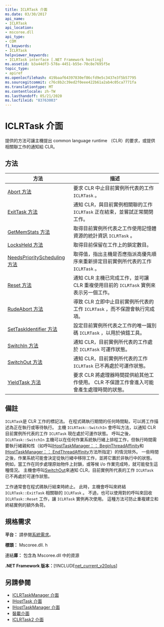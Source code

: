 ```yaml
---
title: ICLRTask 介面
ms.date: 03/30/2017
api_name:
- ICLRTask
api_location:
- mscoree.dll
api_type:
- COM
f1_keywords:
- ICLRTask
helpviewer_keywords:
- ICLRTask interface [.NET Framework hosting]
ms.assetid: b3a44df3-578a-4451-b55e-70c8e7695f5e
topic_type:
- apiref
ms.openlocfilehash: 419baaf64397830ef86cfd9e5c3437e3f5b57795
ms.sourcegitcommit: c76c8b2c39ed2f0eee422b61a2ab4c05ca7771fa
ms.translationtype: MT
ms.contentlocale: zh-TW
ms.lasthandoff: 05/21/2020
ms.locfileid: "83763003"
---
```

# <a name="iclrtask-interface"></a>ICLRTask 介面
提供的方法可讓主機提出 common language runtime （CLR）的要求，或提供相關聯工作的通知給 CLR。  
  
## <a name="methods"></a>方法  
  
|方法|描述|  
|------------|-----------------|  
|[Abort 方法](iclrtask-abort-method.md)|要求 CLR 中止目前實例所代表的工作 `ICLRTask` 。|  
|[ExitTask 方法](iclrtask-exittask-method.md)|通知 CLR，與目前實例相關聯的工作 `ICLRTask` 正在結束，並嘗試正常關閉工作。|  
|[GetMemStats 方法](iclrtask-getmemstats-method.md)|取得目前實例所代表之工作使用記憶體資源的統計資訊 `ICLRTask` 。|  
|[LocksHeld 方法](iclrtask-locksheld-method.md)|取得目前保留在工作上的鎖定數目。|  
|[NeedsPriorityScheduling 方法](iclrtask-needspriorityscheduling-method.md)|取得值，指出主機是否應指派高優先順序來重新排定目前實例所代表的工作 `ICLRTask` 。|  
|[Reset 方法](iclrtask-reset-method.md)|通知 CLR 主機已完成工作，並可讓 CLR 重複使用目前的 `ICLRTask` 實例來表示另一個工作。|  
|[RudeAbort 方法](iclrtask-rudeabort-method.md)|導致 CLR 立即中止目前實例所代表的工作 `ICLRTask` ，而不保證會執行完成項。|  
|[SetTaskIdentifier 方法](iclrtask-settaskidentifier-method.md)|設定目前實例所代表之工作的唯一識別碼 `ICLRTask` ，以用於偵錯工具。|  
|[SwitchIn 方法](iclrtask-switchin-method.md)|通知 CLR，目前實例所代表的工作處於 `ICLRTask` 可運作狀態。|  
|[SwitchOut 方法](iclrtask-switchout-method.md)|通知 CLR，目前實例所代表的工作 `ICLRTask` 已不再處於可運作狀態。|  
|[YieldTask 方法](iclrtask-yieldtask-method.md)|要求 CLR 將處理器時間提供給其他工作使用。 CLR 不保證工作會進入可能會產生處理時間的狀態。|  
  
## <a name="remarks"></a>備註  
 `ICLRTask`是 CLR 工作的標記法。 在程式碼執行期間的任何時間點，可以將工作描述為正在執行或等待執行。 主機 `ICLRTask::SwitchIn` 會呼叫方法，以通知 CLR 目前實例所代表的工作 `ICLRTask` 現在處於可運作狀態。 呼叫之後， `ICLRTask::SwitchIn` 主機可以在任何作業系統執行緒上排程工作，但執行時間需要執行緒親和性（如呼叫[IHostTaskManager：： BeginThreadAffinity](../../../../docs/framework/unmanaged-api/hosting/ihosttaskmanager-beginthreadaffinity-method.md)和[IHostTaskManager：： EndThreadAffinity](../../../../docs/framework/unmanaged-api/hosting/ihosttaskmanager-endthreadaffinity-method.md)方法所指定）的情況除外。 一些時間之後，作業系統可能會決定從執行緒中移除工作，並將它置於非執行中的狀態。 例如，當工作在同步處理原始物件上封鎖，或等候 i/o 作業完成時，就可能發生這種情況。 主機會呼叫[SwitchOut](iclrtask-switchout-method.md)來通知 CLR，目前實例所代表的工作 `ICLRTask` 已不再處於可運作狀態。  
  
 工作通常會在程式碼執行結束時終止。 此時，主機會呼叫來終結 `ICLRTask::ExitTask` 相關聯的 `ICLRTask` 。 不過，也可以使用對的呼叫來回收 `ICLRTask::Reset` 工作，讓 `ICLRTask` 實例再次使用。 這種方法可防止重複建立和終結實例的額外負荷。  
  
## <a name="requirements"></a>規格需求  
 **平台：** 請參閱[系統需求](../../get-started/system-requirements.md)。  
  
 **標頭：** Mscoree.dll. h  
  
 連結**庫：** 包含為 Mscoree.dll 中的資源  
  
 **.NET Framework 版本：**[!INCLUDE[net_current_v20plus](../../../../includes/net-current-v20plus-md.md)]  
  
## <a name="see-also"></a>另請參閱

- [ICLRTaskManager 介面](iclrtaskmanager-interface.md)
- [IHostTask 介面](ihosttask-interface.md)
- [IHostTaskManager 介面](ihosttaskmanager-interface.md)
- [裝載介面](hosting-interfaces.md)
- [ICLRTask2 介面](iclrtask2-interface.md)
